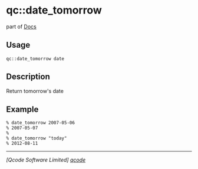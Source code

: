 qc::date_tomorrow
=================

part of [Docs](../index.md)

Usage
-----
`qc::date_tomorrow date`

Description
-----------
Return tomorrow's date

Example
-----------
```
% date_tomorrow 2007-05-06
% 2007-05-07
%
% date_tomorrow "today"
% 2012-08-11
```

----------------------------------
*[Qcode Software Limited] [qcode]*

[qcode]: http://www.qcode.co.uk "Qcode Software"
